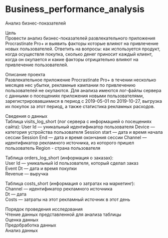 # Business_performance_analysis
Анализ бизнес-показателей

Цель  
Провести анализ бизнес-показателей развлекательного приложения Procrastinate Pro+ и выявить факторы которые влияют на привлечение новых пользователей.
Ответить на вопросы: как используется продукт, когда осуществля покупка, сколько денег приносит каждый клиент, когда он окупается и какие факторы отрицательно влияют на привлечение пользователей.

Описание проекта  
Развлекательное приложение Procrastinate Pro+ в течении несколько месяцев нес убытки, рекламные кампании по привлечению пользователей не окупаются.
Для анализа имеются лог-файлы сервера с данными о посещениях приложения новыми пользователями, зарегистрировавшимися в период с 2019-05-01 по 2019-10-27, выгрузка их покупок за этот период, а также статистика рекламных расходов.

Сведения о данных  
Таблица visits_log_short (лог сервера с информацией о посещениях сайта):
User Id — уникальный идентификатор пользователя
Device — категория устройства пользователя
Session start — дата и время начала сессии
Session End — дата и время окончания сессии
Channel — идентификатор рекламного источника, из которого пришел пользователь
Region - страна пользователя

Таблица orders_log_short (информация о заказах):  
User Id — уникальный id пользователя, который сделал заказ  
Event Dt — дата и время покупки  
Revenue — выручка  

Таблица costs_short (информация о затратах на маркетинг):  
Channel — идентификатор рекламного источника  
Dt — дата  
Costs — затраты на этот рекламный источник в этот день  

Порядок проведения исследования  
Чтение данных представленной для анализа таблицы  
Оценка данных  
Предобработка данных  
Анализ данных  
